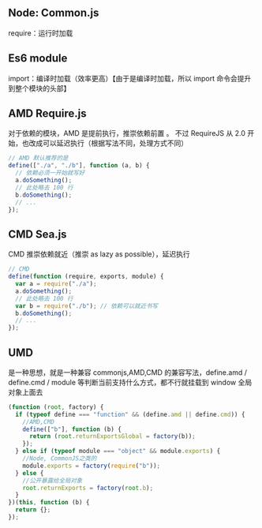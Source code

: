 <!--
 * @Author: mrzou
 * @Date: 2021-08-18 09:32:32
 * @LastEditors: mrzou
 * @LastEditTime: 2021-08-18 11:23:21
 * @Description: file content
-->

## Node: Common.js

require：运行时加载

## Es6 module

import：编译时加载（效率更高）【由于是编译时加载，所以 import 命令会提升到整个模块的头部】

## AMD Require.js

对于依赖的模块，AMD 是提前执行，推崇依赖前置 。
不过 RequireJS 从 2.0 开始，也改成可以延迟执行（根据写法不同，处理方式不同）

```js
// AMD 默认推荐的是
define(["./a", "./b"], function (a, b) {
  // 依赖必须一开始就写好
  a.doSomething();
  // 此处略去 100 行
  b.doSomething();
  // ...
});
```

## CMD Sea.js

CMD 推崇依赖就近（推崇 as lazy as possible），延迟执行

```js
// CMD
define(function (require, exports, module) {
  var a = require("./a");
  a.doSomething();
  // 此处略去 100 行
  var b = require("./b"); // 依赖可以就近书写
  b.doSomething();
  // ...
});
```

## UMD

是一种思想，就是一种兼容 commonjs,AMD,CMD 的兼容写法，define.amd / define.cmd / module 等判断当前支持什么方式，都不行就挂载到 window 全局对象上面去

```js
(function (root, factory) {
  if (typeof define === "function" && (define.amd || define.cmd)) {
    //AMD,CMD
    define(["b"], function (b) {
      return (root.returnExportsGlobal = factory(b));
    });
  } else if (typeof module === "object" && module.exports) {
    //Node, CommonJS之类的
    module.exports = factory(require("b"));
  } else {
    //公开暴露给全局对象
    root.returnExports = factory(root.b);
  }
})(this, function (b) {
  return {};
});
```
